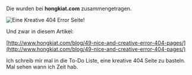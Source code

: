 <!--
.. title: 49 Kreative 404 Error Seiten
.. slug: 450-49-kreative-404-error-seiten
.. date: 2008-07-15 09:00:27
.. tags: Design,Internet
.. description: 
.. type: text
-->

Die wurden bei **hongkiat.com** zusammengetragen.

![Eine Kreative 404 Error Seite!](/images/49kreative404.jpg)
<!-- TEASER_END -->

Und zwar in diesem Artikel:

[http://www.hongkiat.com/blog/49-nice-and-creative-error-404-pages/](http://www.hongkiat.com/blog/49-nice-and-creative-error-404-pages/)

Ich schreib mir mal in die To-Do Liste, eine kreative 404 Seite zu basteln.  
Mal sehen wann ich Zeit hab.
